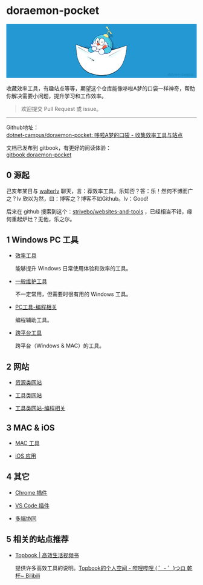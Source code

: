 # doraemon-pocket

![logo](./assets/pic/doraemon-pocket-dc-256.png)

收藏效率工具，有趣站点等等，期望这个仓库能像哆啦A梦的口袋一样神奇，帮助你解决需要小问题，提升学习和工作效率。

> 欢迎提交 Pull Request 或 issue。

---

Github地址：  
[dotnet-campus/doraemon-pocket: 哆啦A梦的口袋 - 收集效率工具与站点](https://github.com/dotnet-campus/doraemon-pocket )

文档已发布到 gitbook，有更好的阅读体验：  
[gitbook doraemon-pocket](https://jgrass.gitbook.io/doraemon-pocket/ )

## 0 源起

己亥年某日与 [walterlv](https://blog.walterlv.com/) 聊天，言：荐效率工具，乐知否？答：乐！然何不博而广之？lv 欣以为然，曰：博客之？博客不如Github。lv：Good!

后来在 github 搜索到这个：[strivebo/websites-and-tools](https://github.com/strivebo/websites-and-tools) ，已经相当不错，缘何重起炉灶？无他，乐之尔。

## 1 Windows PC 工具

* [效率工具](./01-Tool-PC-Windows-效率工具.md)

    能够提升 Windows 日常使用体验和效率的工具。

* [一般维护工具](./02-Tool-PC-Windows.md)

    不一定常用，但需要时很有用的 Windows 工具。

* [PC工具-编程相关](./03-Tool-PC-Windows-Programer.md)

    编程辅助工具。

* [跨平台工具](./05-Tool-PC.md)

    跨平台（Windows & MAC）的工具。

## 2 网站

* [资源类网站](./11-Website-Resource.md)

* [工具类网站](./12-Website-Tool.md)

* [工具类网站-编程相关](./13-Website-Tool-Programer.md)

## 3 MAC & iOS

* [MAC 工具](./04-Tool-PC-MAC.md)

* [iOS 应用](./31-App-iOS.md)

## 4 其它

* [Chrome 插件](./21-Chrome-Extension.md)
 
* [VS Code 插件](./22-VSCode-Extension.md)

* [多端协同](./41-多端协同.md)

## 5 相关的站点推荐

* [Topbook | 高效生活视频书](https://topbook.cc/overview )

    提供许多高效工具的说明。[Topbook的个人空间 - 哔哩哔哩 ( ゜- ゜)つロ 乾杯~ Bilibili](https://space.bilibili.com/29959830/ )

